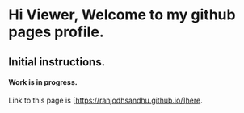 # Hi Viewer, Welcome to my github pages profile.

## Initial instructions.




#### Work is in progress.
Link to this page is [https://ranjodhsandhu.github.io/]here.
